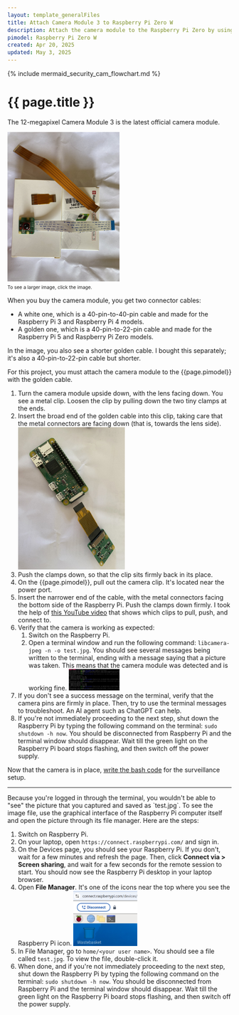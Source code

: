 ```yaml
---
layout: template_generalFiles
title: Attach Camera Module 3 to Raspberry Pi Zero W
description: Attach the camera module to the Raspberry Pi Zero by using the golden cable.
pimodel: Raspberry Pi Zero W
created: Apr 20, 2025
updated: May 3, 2025
---
```


{% include mermaid_security_cam_flowchart.md %}

# {{ page.title }}

The 12-megapixel Camera Module 3 is the latest official camera module. 

<a href = "../images/camera_3_cables.jpeg"><img src = "../images/camera_3_cables.jpeg" width="50%" /></a><br/>
<span style="font-size:75%;">To see a larger image, click the image.</span>

When you buy the camera module, you get two connector cables:
-  A white one, which is a 40-pin-to-40-pin cable and made for the Raspberry Pi 3 and Raspberry Pi 4 models.
-  A golden one, which is a 40-pin-to-22-pin cable and made for the Raspberry Pi 5 and Raspberry Pi Zero models.

In the image, you also see a shorter golden cable. I bought this separately; it's also a 40-pin-to-22-pin cable but shorter.

For this project, you must attach the camera module to the {{page.pimodel}} with the golden cable.
 
1.  Turn the camera module upside down, with the lens facing down. You see a metal clip. Loosen the clip by pulling down the two tiny clamps at the ends.
1.  Insert the broad end of the golden cable into this clip, taking care that the metal connectors are facing down (that is, towards the lens side). <img src = "../images/camera3_1.jpeg" width="50%" />
1.  Push the clamps down, so that the clip sits firmly back in its place.
1.  On the {{page.pimodel}}, pull out the camera clip. It's located near the power port.
1.  Insert the narrower end of the cable, with the metal connectors facing the bottom side of the Raspberry Pi. Push the clamps down firmly. I took the help of [this YouTube video](https://www.youtube.com/watch?v=uWOlf4aECC8) that shows which clips to pull, push, and connect to.
1.  Verify that the camera is working as expected:
    1.  Switch on the Raspberry Pi.
	1.  Open a terminal window and run the following command: `libcamera-jpeg -n -o test.jpg`. You should see several messages being written to the terminal, ending with a message saying that a picture was taken. This means that the camera module was detected and is working fine. <img src = "../images/libcam_test.png" width="25%" placement="break" />
1.  If you don't see a success message on the terminal, verify that the camera pins are firmly in place. Then, try to use the terminal messages to troubleshoot. An AI agent such as ChatGPT can help.
1.  If you're not immediately proceeding to the next step, shut down the Raspberry Pi by typing the following command on the terminal: `sudo shutdown -h now`. You should be disconnected from Raspberry Pi and the terminal window should disappear.  Wait till the green light on the Raspberry Pi board stops flashing, and then switch off the power supply.

Now that the camera is in place, [write the bash code](bash_security_camera.md) for the surveillance setup.

<hr/>
Because you're logged in through the terminal, you wouldn't be able to "see" the picture that you captured and saved as `test.jpg`. To see the image file, use the graphical interface of the Raspberry Pi computer itself and open the picture through its file manager. Here are the steps:

1.  Switch on Raspberry Pi.
1.  On your laptop, open `https://connect.raspberrypi.com/` and sign in.
1.  On the Devices page, you should see your Raspberry Pi. If you don't, wait for a few minutes and refresh the page.  Then, click **Connect via > Screen sharing**, and wait for a few seconds for the remote session to start. You should now see the Raspberry Pi desktop in your laptop browser.
1.  Open **File Manager**. It's one of the icons near the top where you see the Raspberry Pi icon. <img src = "../images/raspi_gui_menu.png" width="30%" />
1.  In File Manager, go to `home/<your user name>`. You should see a file called `test.jpg`. To view the file, double-click it.
1.  When done, and if you're not immediately proceeding to the next step, shut down the Raspberry Pi by typing the following command on the terminal: `sudo shutdown -h now`. You should be disconnected from Raspberry Pi and the terminal window should disappear.  Wait till the green light on the Raspberry Pi board stops flashing, and then switch off the power supply.
